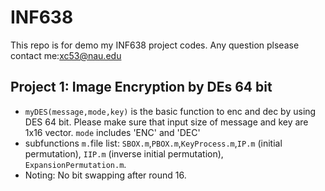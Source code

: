 # INF638

This repo is for demo my INF638 project codes.
Any question plsease contact me:xc53@nau.edu

## Project 1: Image Encryption by DEs 64 bit
- `myDES(message,mode,key)`  is the basic function to enc and dec by using DES 64 bit. Please make sure that input size of message
and key are 1x16 vector. `mode` includes 'ENC' and 'DEC'
- subfunctions `m.`file list: `SBOX.m`,`PBOX.m`,`KeyProcess.m`,`IP.m` (initial permutation), `IIP.m` (inverse initial permutation),
  `ExpansionPermutation.m`.
- Noting: No bit swapping after round 16.

